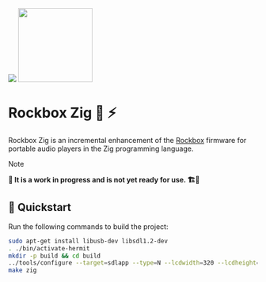 <div>
  <img src="https://www.rockbox.org/rockbox400.png" />
  <img src="https://ziglang.org/ziggy.svg" height="150"/>
</div>

# Rockbox Zig 🎵 ⚡

Rockbox Zig is an incremental enhancement of the [Rockbox](https://www.rockbox.org) firmware for portable audio players in the Zig programming language.

> [!NOTE]
**🐲 It is a work in progress and is not yet ready for use. 🏗️🚧**

## 🚀 Quickstart

Run the following commands to build the project:

```sh
sudo apt-get install libusb-dev libsdl1.2-dev 
. ./bin/activate-hermit
mkdir -p build && cd build
../tools/configure --target=sdlapp --type=N --lcdwidth=320 --lcdheight=240
make zig
```
